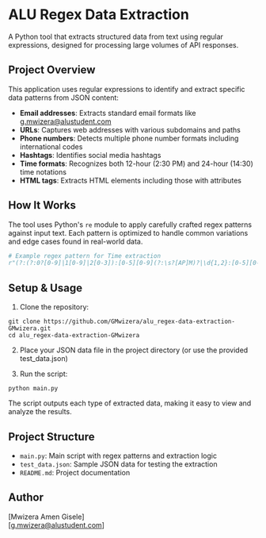 # ALU Regex Data Extraction

A Python tool that extracts structured data from text using regular expressions, designed for processing large volumes of API responses.

## Project Overview

This application uses regular expressions to identify and extract specific data patterns from JSON content:

- **Email addresses**: Extracts standard email formats like g.mwizera@alustudent.com
- **URLs**: Captures web addresses with various subdomains and paths
- **Phone numbers**: Detects multiple phone number formats including international codes
- **Hashtags**: Identifies social media hashtags
- **Time formats**: Recognizes both 12-hour (2:30 PM) and 24-hour (14:30) time notations
- **HTML tags**: Extracts HTML elements including those with attributes

## How It Works

The tool uses Python's `re` module to apply carefully crafted regex patterns against input text. Each pattern is optimized to handle common variations and edge cases found in real-world data.

```python
# Example regex pattern for Time extraction
r"(?:(?:0?[0-9]|1[0-9]|2[0-3]):[0-5][0-9](?:\s?[AP]M)?|\d{1,2}:[0-5][0-9](?:\s?[AP]M))",
```

## Setup & Usage

1. Clone the repository:
```
git clone https://github.com/GMwizera/alu_regex-data-extraction-GMwizera.git
cd alu_regex-data-extraction-GMwizera

```

2. Place your JSON data file in the project directory (or use the provided test_data.json)

3. Run the script:
```
python main.py
```

The script outputs each type of extracted data, making it easy to view and analyze the results.

## Project Structure

- `main.py`: Main script with regex patterns and extraction logic
- `test_data.json`: Sample JSON data for testing the extraction
- `README.md`: Project documentation

## Author

[Mwizera Amen Gisele]  
[g.mwizera@alustudent.com]